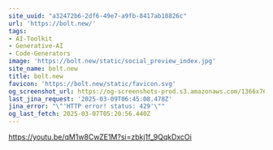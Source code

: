 ```yaml
---
site_uuid: "a32472b6-2df6-49e7-a9fb-8417ab18826c"
url: 'https://bolt.new/'
tags:
- AI-Toolkit
- Generative-AI
- Code-Generators
image: 'https://bolt.new/static/social_preview_index.jpg'
site_name: bolt.new
title: bolt.new
favicon: 'https://bolt.new/static/favicon.svg'
og_screenshot_url: https://og-screenshots-prod.s3.amazonaws.com/1366x768/80/false/34ea67d75a31b4177a5309780a91c19dcc8c5c5241694eeb5d046bd2625fba02.jpeg
last_jina_request: '2025-03-09T06:45:08.478Z'
jina_error: "\"'HTTP error! status: 429'\""
og_last_fetch: 2025-03-07T05:20:56.440Z
---
```



https://youtu.be/qM1w8CwZE1M?si=zbkj1f_9QqkDxcOi
